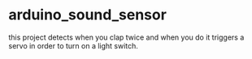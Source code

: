 # arduino_sound_sensor
 this project detects when you clap twice and when you do it triggers a servo in order to turn on a light switch.
